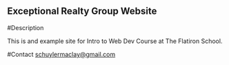 Exceptional Realty Group Website
---
#Description

This is and example site for Intro to Web Dev Course at The Flatiron School.

#Contact
schuylermaclay@gmail.com
